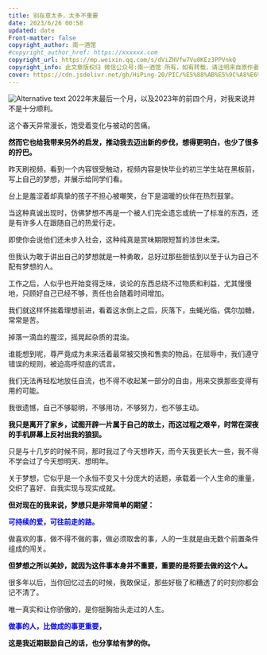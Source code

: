 ```yaml
---
title: 别在意太多，太多不重要
date: 2023/6/26 00:58
updated: date
​Front-matter: false
copyright_author: 南一酒馆
#copyright_author_href: https://xxxxxx.com
copyright_url: https://mp.weixin.qq.com/s/dViZHVfw7Vu0KEz3PPVnkQ
copyright_info: 此文章版权归 微信公众号:南一酒馆 所有，如有转载，请注明来自原作者
cover: https://cdn.jsdelivr.net/gh/HiPing-20/PIC/%E5%88%AB%E5%9C%A8%E6%84%8F%E5%A4%AA%E5%A4%9A%EF%BC%8C%E5%A4%AA%E5%A4%9A%E4%B8%8D%E9%87%8D%E8%A6%81.jpg
---
```


![Alternative text](https://cdn.jsdelivr.net/gh/HiPing-20/PIC/%E5%88%AB%E5%9C%A8%E6%84%8F%E5%A4%AA%E5%A4%9A%EF%BC%8C%E5%A4%AA%E5%A4%9A%E4%B8%8D%E9%87%8D%E8%A6%81.jpg)
2022年末最后一个月，以及2023年的前四个月，对我来说并不是十分顺利。



这个春天异常漫长，饱受着变化与被动的苦痛。


<b><p style="color: #000000;">然而它也给我带来另外的启发，推动我去迈出新的步伐，想得更明白，也少了很多的拧巴。</p></b>


昨天刷视频，看到一个内容很受触动，视频内容是快毕业的初三学生站在黑板前，写上自己的梦想，并展示给同学们看。


台上是羞涩着却真挚的孩子不担心被嘲笑，台下是温暖的伙伴在热烈鼓掌。


当这种真诚出现时，仿佛梦想不再是一个被人们完全遗忘或统一了标准的东西，还是有许多人在跟随自己的热爱行走。


即使你会说他们还未步入社会，这种纯真是赏味期限短暂的涉世未深。


但我认为敢于讲出自己的梦想就是一种勇敢，总好过那些胆怯到以至于认为自己不配有梦想的人。


工作之后，人似乎也开始变得乏味，谈论的东西总绕不过物质和利益，尤其慢慢地，只顾好自己已经不够，责任也会随着时间增加。


我们就这样怀揣着理想前进，看着这水倒上之后，灰落下，虫蝇光临，偶尔加糖，常常是苦。


掉落一滴血的腥涩，摇晃起杂质的混浊。


谁能想到呢，尊严竟成为未来活着最常被交换和售卖的物品，在屈辱中，我们遵守错误的规则，被迫高呼彻底的谎言。


我们无法再轻松地放任自流，也不得不收起某一部分的自由，用来交换那些变得有用的可能。


我很遗憾，自己不够聪明，不够用功，不够努力，也不够主动。


<b><p style="color: #000000;">我只是离开了家乡，试图开辟一片属于自己的故土，而这过程之艰辛，时常在深夜的手机屏幕上反衬出我的狼狈。</p></b>


只是与十几岁的时候不同，那时我过了今天想昨天，而今天我更长大一些，我不得不学会过了今天想明天、想明年。


关于梦想，它似乎是一个永恒不变又十分庞大的话题，承载着一个人生命的重量，交织了喜好、自我实现与现实成就。

<b><p style="color: #000000;">但对现在的我来说，梦想只是非常简单的期望：<p style="color: #0000FF;">可持续的爱，可往前走的路。</p></b>

做喜欢的事，做不得不做的事，做必须取舍的事，人的一生就是由无数个前置条件组成的闯关。

<b><p style="color: #000000;">但梦想之所以美妙，就因为这件事本身并不重要，重要的是将要去做的这个人。</p></b>

很多年以后，当你回忆过去的时候，我敢保证，那些好极了和糟透了的时刻你都会记不清了。

唯一真实和让你骄傲的，是你挺胸抬头走过的人生。

<b><p style="color: #0000FF;">做事的人，比做成的事更重要，<p style="color: #000000;">这是我近期鼓励自己的话，也分享给有梦的你。</b></p>
